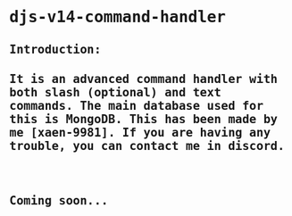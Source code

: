 <samp>
  <h1>djs-v14-command-handler</h1>
  <h2>Introduction:<h2>
  <p>
It is an advanced command handler with both slash (optional) and text commands. The main database used for this is MongoDB. This has been made by me [xaen-9981]. If you are having any trouble, you can contact me in discord.
  </p>
  <br>
  <h2>Coming soon...</h2>
</samp>

